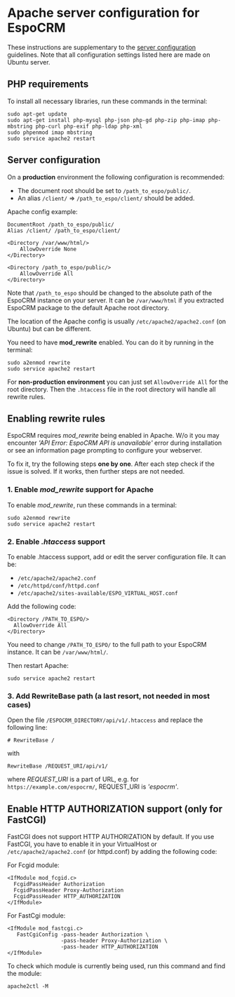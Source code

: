 # Apache server configuration for EspoCRM

These instructions are supplementary to the [server configuration](server-configuration.md) guidelines. Note that all configuration settings listed here are made on Ubuntu server.

## PHP requirements

To install all necessary libraries, run these commands in the terminal:

```
sudo apt-get update
sudo apt-get install php-mysql php-json php-gd php-zip php-imap php-mbstring php-curl php-exif php-ldap php-xml
sudo phpenmod imap mbstring
sudo service apache2 restart
```

## Server configuration

On a **production** environment the following configuration is recommended:

* The document root should be set to `/path_to_espo/public/`.
* An alias `/client/` => `/path_to_espo/client/` should be added.

Apache config example:

```
DocumentRoot /path_to_espo/public/
Alias /client/ /path_to_espo/client/

<Directory /var/www/html/>
    AllowOverride None
</Directory>

<Directory /path_to_espo/public/>
    AllowOverride All
</Directory>
```

Note that `/path_to_espo` should be changed to the absolute path of the EspoCRM instance on your server. It can be `/var/www/html` if you extracted EspoCRM package to the default Apache root directory.

The location of the Apache config is usually `/etc/apache2/apache2.conf` (on Ubuntu) but can be different.

You need to have **mod_rewrite** enabled. You can do it by running in the terminal:

```
sudo a2enmod rewrite
sudo service apache2 restart
```

For **non-production environment** you can just set `AllowOverride All` for the root directory. Then the `.htaccess` file in the root directory will handle all rewrite rules.

## Enabling rewrite rules

EspoCRM requires *mod_rewrite* being enabled in Apache. W/o it you may encounter *'API Error: EspoCRM API is unavailable'* error during installation or see an information page prompting to configure your webserver.

To fix it, try the following steps **one by one**. After each step check if the issue is solved. If it works, then further steps are not needed.

### 1. Enable *mod_rewrite* support for Apache

To enable *mod_rewrite*, run these commands in a terminal:

```
sudo a2enmod rewrite
sudo service apache2 restart
```

### 2. Enable *.htaccess* support

To enable .htaccess support, add or edit the server configuration file. It can be:

* `/etc/apache2/apache2.conf` 
* `/etc/httpd/conf/httpd.conf`
* `/etc/apache2/sites-available/ESPO_VIRTUAL_HOST.conf`

Add the following code:

```
<Directory /PATH_TO_ESPO/>
  AllowOverride All
</Directory>
```

You need to change `/PATH_TO_ESPO/` to the full path to your EspoCRM instance. It can be `/var/www/html/`.

Then restart Apache:

```
sudo service apache2 restart
```

### 3. Add RewriteBase path (a last resort, not needed in most cases)

Open the file `/ESPOCRM_DIRECTORY/api/v1/.htaccess` and replace the following line:

```
# RewriteBase /
```

with

```
RewriteBase /REQUEST_URI/api/v1/
```

where *REQUEST_URI* is a part of URL, e.g. for `https://example.com/espocrm/`, REQUEST_URI is *'espocrm'*.


## Enable HTTP AUTHORIZATION support (only for FastCGI)

FastCGI does not support HTTP AUTHORIZATION by default. If you use FastCGI, you have to enable it in your VirtualHost or `/etc/apache2/apache2.conf` (or httpd.conf) by adding the following code:

For Fcgid module:

```
<IfModule mod_fcgid.c>
  FcgidPassHeader Authorization
  FcgidPassHeader Proxy-Authorization
  FcgidPassHeader HTTP_AUTHORIZATION
</IfModule>
```

For FastCgi module:

```
<IfModule mod_fastcgi.c>
   FastCgiConfig -pass-header Authorization \
                 -pass-header Proxy-Authorization \
                 -pass-header HTTP_AUTHORIZATION
</IfModule>
```

To check which module is currently being used, run this command and find the module:

```
apache2ctl -M
```

